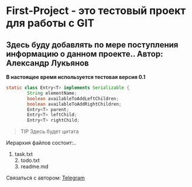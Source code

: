 # First-Project - это тестовый проект для работы с GIT

## Здесь буду добавлять по мере поступления информацию о данном проекте.. Автор: Александр Лукьянов

**В настоящее время используется тестовая версия 0.1**


```java
static class Entry<T> implements Serializable {
        String elementName;
        boolean availableToAddLeftChildren;
        boolean availableToAddRightChildren;
        Entry<T> parent;
        Entry<T> leftChild;
        Entry<T> rightChild;
```
> TIP
> Здесь будет цитата

Иерархия файлов состоит:..
1. task.txt  
    2. todo.txt  
    3. readme.md


Связаться с автором: [Telegram](https://t.me/mr_advance)
